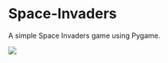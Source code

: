 # Space-Invaders

A simple Space Invaders game using Pygame.

![](https://github.com/abhinav9a/Space-Invaders/blob/main/space%20invaders.gif)
